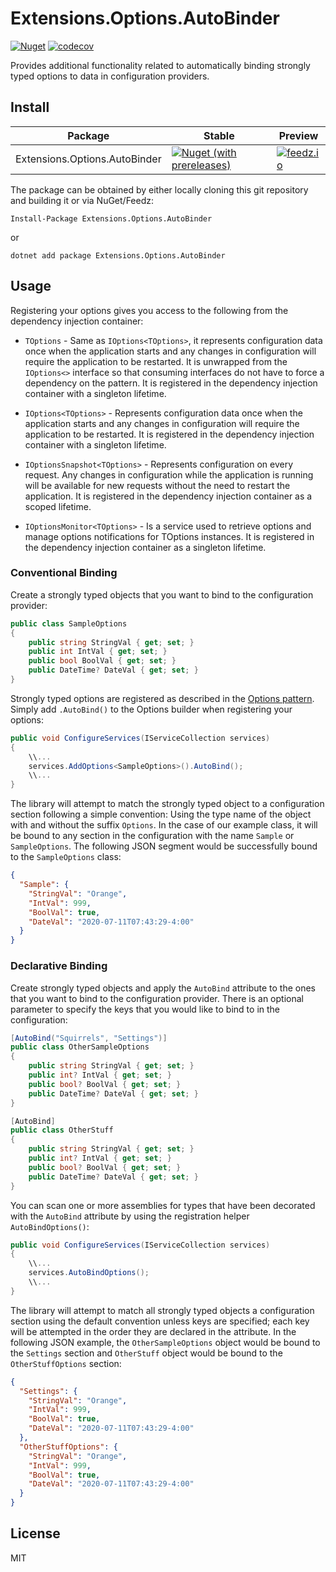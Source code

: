 # Extensions.Options.AutoBinder

[![Nuget](https://img.shields.io/nuget/dt/Extensions.Options.AutoBinder?color=blue)](https://www.nuget.org/packages/Extensions.Options.AutoBinder)
[![codecov](https://codecov.io/gh/gowon/Extensions.Options.AutoBinder/branch/main/graph/badge.svg?token=KHH2IJHLBD)](https://codecov.io/gh/gowon/Extensions.Options.AutoBinder)

Provides additional functionality related to automatically binding strongly typed options to data in configuration providers.

## Install

|Package|Stable|Preview|
|-|-|-|
|Extensions.Options.AutoBinder|[![Nuget (with prereleases)](https://img.shields.io/nuget/v/Extensions.Options.AutoBinder?color=blue)](https://www.nuget.org/packages/Extensions.Options.AutoBinder)|[![feedz.io](https://img.shields.io/badge/endpoint.svg?url=https%3A%2F%2Ff.feedz.io%2Fgowon%2Fpre-release%2Fshield%2FExtensions.Options.AutoBinder%2Flatest)](https://f.feedz.io/gowon/pre-release/packages/Extensions.Options.AutoBinder/latest/download)|

The package can be obtained by either locally cloning this git repository and building it or via NuGet/Feedz:

```shell
Install-Package Extensions.Options.AutoBinder
```

or

```shell
dotnet add package Extensions.Options.AutoBinder
```

## Usage

Registering your options gives you access to the following from the dependency injection container:

- `TOptions` - Same as `IOptions<TOptions>`, it represents configuration data once when the application starts and any changes in configuration will require the application to be restarted. It is unwrapped from the `IOptions<>` interface so that consuming interfaces do not have to force a dependency on the pattern. It is registered in the dependency injection container with a singleton lifetime.

- `IOptions<TOptions>` - Represents configuration data once when the application starts and any changes in configuration will require the application to be restarted. It is registered in the dependency injection container with a singleton lifetime.

- `IOptionsSnapshot<TOptions>` - Represents configuration on every request. Any changes in configuration while the application is running will be available for new requests without the need to restart the application. It is registered in the dependency injection container as a scoped lifetime.

- `IOptionsMonitor<TOptions>` - Is a service used to retrieve options and manage options notifications for TOptions instances. It is registered in the dependency injection container as a singleton lifetime.

### Conventional Binding

Create a strongly typed objects that you want to bind to the configuration provider:

```csharp
public class SampleOptions
{
    public string StringVal { get; set; }
    public int IntVal { get; set; }
    public bool BoolVal { get; set; }
    public DateTime? DateVal { get; set; }
}
```

Strongly typed options are registered as described in the [Options pattern](https://docs.microsoft.com/en-us/aspnet/core/fundamentals/configuration/options). Simply add `.AutoBind()` to the Options builder when registering your options:

```csharp
public void ConfigureServices(IServiceCollection services)
{
    \\...
    services.AddOptions<SampleOptions>().AutoBind();
    \\...
}
```

The library will attempt to match the strongly typed object to a configuration section following a simple convention: Using the type name of the object with and without the suffix `Options`. In the case of our example class, it will be bound to any section in the configuration with the name `Sample` or `SampleOptions`. The following JSON segment would be successfully bound to the `SampleOptions` class:

```json
{
  "Sample": {
    "StringVal": "Orange",
    "IntVal": 999,
    "BoolVal": true,
    "DateVal": "2020-07-11T07:43:29-4:00"
  }
}
```

### Declarative Binding

Create strongly typed objects and apply the `AutoBind` attribute to the ones that you want to bind to the configuration provider. There is an optional parameter to specify the keys that you would like to bind to in the configuration:

```csharp
[AutoBind("Squirrels", "Settings")]
public class OtherSampleOptions
{
    public string StringVal { get; set; }
    public int? IntVal { get; set; }
    public bool? BoolVal { get; set; }
    public DateTime? DateVal { get; set; }
}

[AutoBind]
public class OtherStuff
{
    public string StringVal { get; set; }
    public int? IntVal { get; set; }
    public bool? BoolVal { get; set; }
    public DateTime? DateVal { get; set; }
}
```

You can scan one or more assemblies for types that have been decorated with the `AutoBind` attribute by using the registration helper `AutoBindOptions()`:

```csharp
public void ConfigureServices(IServiceCollection services)
{
    \\...
    services.AutoBindOptions();
    \\...
}
```

The library will attempt to match all strongly typed objects  a configuration section using the default convention unless keys are specified; each key will be attempted in the order they are declared in the attribute. In the following JSON example, the `OtherSampleOptions` object would be bound to the `Settings` section and `OtherStuff` object would be bound to the `OtherStuffOptions` section:

```json
{
  "Settings": {
    "StringVal": "Orange",
    "IntVal": 999,
    "BoolVal": true,
    "DateVal": "2020-07-11T07:43:29-4:00"
  },
  "OtherStuffOptions": {
    "StringVal": "Orange",
    "IntVal": 999,
    "BoolVal": true,
    "DateVal": "2020-07-11T07:43:29-4:00"
  }
}
```

## License

MIT
